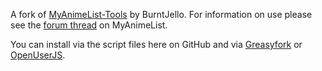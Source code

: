 A fork of [MyAnimeList-Tools](https://burntjello.webs.com/m/MyAnimeListTools/) by BurntJello. For information on use please see the [forum thread](https://myanimelist.net/forum/?topicid=1905478) on MyAnimeList.

You can install via the script files here on GitHub and via [Greasyfork](https://greasyfork.org/en/scripts/468467-list-tools) or [OpenUserJS](https://openuserjs.org/scripts/ValerioLyndon/List_Tools).
